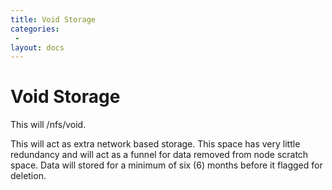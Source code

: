 ```yaml
---
title: Void Storage
categories:
 -
layout: docs
---
```


# Void Storage

This will /nfs/void.

This will act as extra network based storage. This space has very little redundancy and will act as a funnel for data removed from node scratch space. Data will stored for a minimum of six (6) months before it flagged for deletion.